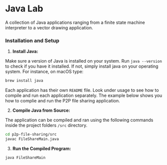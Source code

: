 # Java Lab

A collection of Java applications ranging from a finite state machine interpreter to a vector drawing application.



### Installation and Setup
1. **Install Java:**

Make sure a version of Java is installed on your system. Run `java --version` to check if you have it installed. If not, simply install java on your operating system. For instance, on macOS type:
```bash
brew install java
```
Each application has their own `README` file. Look under usage to see how to compile and run each application separately. The example below shows you how to complie and run the P2P file sharing application.

2. **Compile Java from Source:**

The application can be compiled and ran using the following commands inside the project folders `/src` directory.
```bash
cd p2p-file-sharing/src
javac FileShareMain.java
```
3. **Run the Compiled Program:**
```bash
java FileShareMain
```